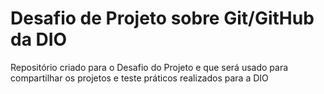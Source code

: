 # Desafio de Projeto sobre Git/GitHub da DIO
Repositório criado para o Desafio do Projeto e que será usado para compartilhar os projetos e teste práticos realizados para a DIO
